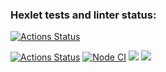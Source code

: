 ### Hexlet tests and linter status:
[![Actions Status](https://github.com/MariaKorchagina/frontend-project-lvl3/workflows/hexlet-check/badge.svg)](https://github.com/MariaKorchagina/frontend-project-lvl3/actions)

<a href="https://github.com/MariaKorchagina/frontend-project-lvl3/actions"><img src="https://github.com/MariaKorchagina/frontend-project-lvl3/workflows/hexlet-check/badge.svg" alt="Actions Status" style="max-width: 100%;"></a>
<a href="https://github.com/MariaKorchagina/frontend-project-lvl3/actions/workflows/nodejs.yml"><img src="https://github.com/MariaKorchagina/frontend-project-lvl3/actions/workflows/nodejs.yml/badge.svg" alt="Node CI" style="max-width: 100%;"></a>
<a href="https://codeclimate.com/github/MariaKorchagina/frontend-project-lvl3/maintainability"><img src="https://api.codeclimate.com/v1/badges/d0003a85dd0f9539245b/maintainability" /></a>
<a href="https://codeclimate.com/github/MariaKorchagina/frontend-project-lvl3/test_coverage"><img src="https://api.codeclimate.com/v1/badges/d0003a85dd0f9539245b/test_coverage" /></a>